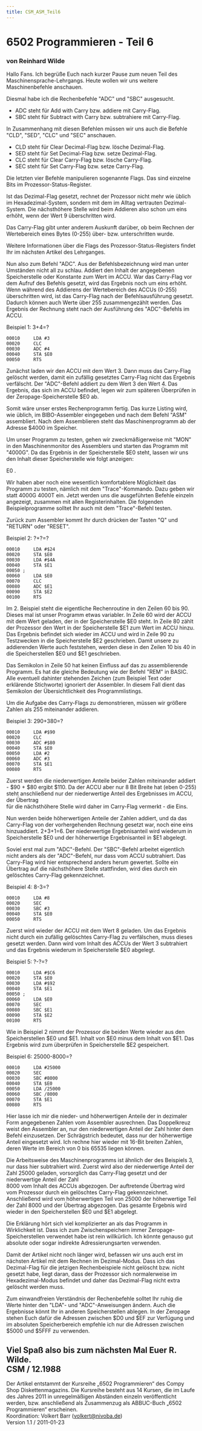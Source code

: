 ```yaml
---
title: CSM_ASM_Teil6
---
```

# 6502 Programmieren - Teil 6  
### von Reinhard Wilde  
Hallo Fans. Ich begrüße Euch nach kurzer Pause zum neuen Teil des Maschinensprache-Lehrgangs. Heute wollen wir uns weitere Maschinenbefehle anschauen.  
  
Diesmal habe ich die Rechenbefehle "ADC" und "SBC" ausgesucht.  
  
- ADC steht für Add with Carry bzw. addiere mit Carry-Flag.  
- SBC steht für Subtract with Carry bzw. subtrahiere mit Carry-Flag.  
  
In Zusammenhang mit diesen Befehlen müssen wir uns auch die Befehle "CLD", "SED", "CLC" und "SEC" anschauen.  
  
- CLD steht für Clear Decimal-Flag bzw. lösche Dezimal-Flag.  
- SED steht für Set Decimal-Flag bzw. setze Dezimal-Flag.  
- CLC steht für Clear Carry-Flag bzw. lösche Carry-Flag.  
- SEC steht für Set Carry-Flag bzw. setze Carry-Flag.  
  
Die letzten vier Befehle manipulieren sogenannte Flags. Das sind einzelne Bits im Prozessor-Status-Register.  
  
Ist das Dezimal-Flag gesetzt, rechnet der Prozessor nicht mehr wie üblich im Hexadezimal-System, sondern mit dem im Alltag vertrauten Dezimal-System. Die nächsthöhere Stelle wird beim Addieren also schon um eins erhöht, wenn der Wert 9 überschritten wird.  
  
Das Carry-Flag gibt unter anderem Auskunft darüber, ob beim Rechnen der Wertebereich eines Bytes (0-255) über- bzw. unterschritten wurde.  
  
Weitere Informationen über die Flags des Prozessor-Status-Registers findet Ihr im nächsten Artikel des Lehrganges.  
  
Nun also zum Befehl "ADC". Aus der Befehlsbezeichnung wird man unter Umständen nicht all zu schlau. Addiert den Inhalt der angegebenen Speicherstelle oder Konstante zum Wert im ACCU. War das Carry-Flag vor dem Aufruf des Befehls gesetzt, wird das Ergebnis noch um eins erhöht. Wenn während des Addierens der Wertebereich des ACCUs (0-255) überschritten wird, ist das Carry-Flag nach der Befehlsausführung gesetzt. Dadurch können auch Werte über 255 zusammengezählt werden. Das Ergebnis der Rechnung steht nach der Ausführung des "ADC"-Befehls im ACCU.  
  
Beispiel 1: 3+4=?  
```
00010     LDA #3
00020     CLC
00030     ADC #4
00040     STA $E0
00050     RTS
```
Zunächst laden wir den ACCU mit dem Wert 3. Dann muss das Carry-Flag gelöscht werden, damit ein zufällig gesetztes Carry-Flag nicht das Ergebnis verfälscht. Der "ADC"-Befehl addiert zu dem Wert 3 den Wert 4. Das Ergebnis, das sich im ACCU befindet, legen wir zum späteren Überprüfen in der Zeropage-Speicherstelle $E0 ab.  
  
Somit wäre unser erstes Rechenprogramm fertig. Das kurze Listing wird, wie üblich, im BIBO-Assembler eingegeben und nach dem Befehl "ASM" assembliert. Nach dem Assemblieren steht das Maschinenprogramm ab der Adresse $4000 im Speicher.  
  
Um unser Programm zu testen, gehen wir zweckmäßigerweise mit "MON" in den Maschinenmonitor des Assemblers und starten das Programm mit "4000G". Da das Ergebnis in der Speicherstelle $E0 steht, lassen wir uns den Inhalt dieser Speicherstelle wie folgt anzeigen:  
  
E0 <RETURN>.  
  
Wir haben aber noch eine wesentlich komfortablere Möglichkeit das Programm zu testen, nämlich mit dem "Trace"-Kommando. Dazu geben wir statt 4000G 4000T ein. Jetzt werden uns die ausgeführten Befehle einzeln angezeigt, zusammen mit allen Registerinhalten. Die folgenden Beispielprogramme solltet Ihr auch mit dem "Trace"-Befehl testen.  
  
Zurück zum Assembler kommt Ihr durch drücken der Tasten "Q" und "RETURN" oder "RESET".  
  
Beispiel 2: ?+?=?  
```
00010     LDA #$24
00020     STA $E0
00030     LDA #$4A
00040     STA $E1
00050 ;
00060     LDA $E0
00070     CLC
00080     ADC $E1
00090     STA $E2
00100     RTS
```
Im 2. Beispiel steht die eigentliche Rechenroutine in den Zeilen 60 bis 90. Dieses mal ist unser Programm etwas variabler. In Zeile 60 wird der ACCU mit dem Wert geladen, der in der Speicherstelle $E0 steht. In Zeile 80 zählt der Prozessor den Wert in der Speicherstelle $E1 zum Wert im ACCU hinzu. Das Ergebnis befindet sich wieder im ACCU und wird in Zeile 90 zu Testzwecken in die Speicherstelle $E2 geschrieben. Damit unsere zu addierenden Werte auch feststehen, werden diese in den Zeilen 10 bis 40 in die Speicherstellen $E0 und $E1 geschrieben.  
  
Das Semikolon in Zeile 50 hat keinen Einfluss auf das zu assemblierende Programm. Es hat die gleiche Bedeutung wie der Befehl "REM" in BASIC. Alle eventuell dahinter stehenden Zeichen (zum Beispiel Text oder erklärende Stichworte) ignoriert der Assembler. In diesem Fall dient das Semikolon der Übersichtlichkeit des Programmlistings.  
  
Um die Aufgabe des Carry-Flags zu demonstrieren, müssen wir größere Zahlen als 255 miteinander addieren.  
  
Beispiel 3: $290+$380=?  
```
00010     LDA #$90
00020     CLC
00030     ADC #$80
00040     STA $E0
00050     LDA #2
00060     ADC #3
00070     STA $E1
00080     RTS
```
Zuerst werden die niederwertigen Anteile beider Zahlen miteinander addiert - $90 + $80 ergibt $110. Da der ACCU aber nur 8 Bit Breite hat (eben 0-255) steht anschließend nur der niederwertige Anteil des Ergebnisses im ACCU, der Übertrag  
für die nächsthöhere Stelle wird daher im Carry-Flag vermerkt - die Eins.  
  
Nun werden beide höherwertigen Anteile der Zahlen addiert, und da das Carry-Flag von der vorhergehenden Rechnung gesetzt war, noch eine eins hinzuaddiert. 2+3+1=6. Der niederwertige Ergebnisanteil wird wiederum in Speicherstelle $E0 und der höherwertige Ergebnisanteil in $E1 abgelegt.  
  
Soviel erst mal zum "ADC"-Befehl. Der "SBC"-Befehl arbeitet eigentlich nicht anders als der "ADC"-Befehl, nur dass vom ACCU subtrahiert. Das Carry-Flag wird hier entsprechend anders herum gewertet. Sollte ein Übertrag auf die nächsthöhere Stelle stattfinden, wird dies durch ein gelöschtes Carry-Flag gekennzeichnet.  
  
Beispiel 4: 8-3=?  
```
00010     LDA #8
00020     SEC
00030     SBC #3
00040     STA $E0
00050     RTS
```
Zuerst wird wieder der ACCU mit dem Wert 8 geladen. Um das Ergebnis nicht durch ein zufällig gelöschtes Carry-Flag zu verfälschen, muss dieses gesetzt werden. Dann wird vom Inhalt des ACCUs der Wert 3 subtrahiert und das Ergebnis wiederum in Speicherstelle $E0 abgelegt.  
  
Beispiel 5: ?-?=?  
```
00010     LDA #$C6
00020     STA $E0
00030     LDA #$92
00040     STA $E1
00050 ;
00060     LDA $E0
00070     SEC
00080     SBC $E1
00090     STA $E2
00100     RTS
```
Wie in Beispiel 2 nimmt der Prozessor die beiden Werte wieder aus den Speicherstellen $E0 und $E1. Inhalt von $E0 minus dem Inhalt von $E1. Das Ergebnis wird zum überprüfen in Speicherstelle $E2 gespeichert.  
  
Beispiel 6: 25000-8000=?  
```
00010     LDA #25000
00020     SEC
00030     SBC #8000
00040     STA $E0
00050     LDA /25000
00060     SBC /8000
00070     STA $E1
00080     RTS
```
Hier lasse ich mir die nieder- und höherwertigen Anteile der in dezimaler Form angegebenen Zahlen vom Assembler ausrechnen. Das Doppelkreuz weist den Assembler an, nur den niederwertigen Anteil der Zahl hinter dem Befehl einzusetzen. Der Schrägstrich bedeutet, dass nur der höherwertige Anteil eingesetzt wird. Ich rechne hier wieder mit 16-Bit breiten Zahlen, deren Werte im Bereich von 0 bis 65535 liegen können.  
  
Die Arbeitsweise des Maschinenprogramms ist ähnlich der des Beispiels 3, nur dass hier subtrahiert wird. Zuerst wird also der niederwertige Anteil der Zahl 25000 geladen, vorsorglich das Carry-Flag gesetzt und der niederwertige Anteil der Zahl  
8000 vom Inhalt des ACCUs abgezogen. Der auftretende Übertrag wird vom Prozessor durch ein gelöschtes Carry-Flag gekennzeichnet. Anschließend wird vom höherwertigen Teil von 25000 der höherwertige Teil der Zahl 8000 und der Übertrag abgezogen. Das gesamte Ergebnis wird wieder in den Speicherstellen $E0 und $E1 abgelegt.  
  
Die Erklärung hört sich viel komplizierter an als das Programm in Wirklichkeit ist. Dass ich zum Zwischenspeichern immer Zeropage-Speicherstellen verwendet habe ist rein willkürlich. Ich könnte genauso gut absolute oder sogar indirekte Adressierungsarten verwenden.  
  
Damit der Artikel nicht noch länger wird, befassen wir uns auch erst im nächsten Artikel mit dem Rechnen im Dezimal-Modus. Dass ich das Dezimal-Flag für die jetzigen Rechenbeispiele nicht gelöscht bzw. nicht gesetzt habe, liegt daran, dass der Prozessor sich normalerweise im Hexadezimal-Modus befindet und daher das Dezimal-Flag nicht extra gelöscht werden muss.  
  
Zum einwandfreien Verständnis der Rechenbefehle solltet Ihr ruhig die Werte hinter den "LDA"- und "ADC"-Anweisungen ändern. Auch die Ergebnisse könnt Ihr in anderen Speicherstellen ablegen. In der Zeropage stehen Euch dafür die Adressen zwischen $D0 und $EF zur Verfügung und im absoluten Speicherbereich empfehle ich nur die Adressen zwischen $5000 und $5FFF zu verwenden.  
  
Viel Spaß also bis zum nächsten Mal Euer R. Wilde.  
CSM / 12.1988  
---
Der Artikel entstammt der Kursreihe „6502 Programmieren“ des Compy Shop Diskettenmagazins. Die Kursreihe besteht aus 14 Kursen, die im Laufe des Jahres 2011 in unregelmäßigen Abständen einzeln veröffentlicht werden, bzw. anschließend als Zusammenzug als ABBUC-Buch „6502 Programmieren“ erscheinen.  
Koordination: Volkert Barr (volkert@nivoba.de)  
Version 1.1 / 2011-01-23  
